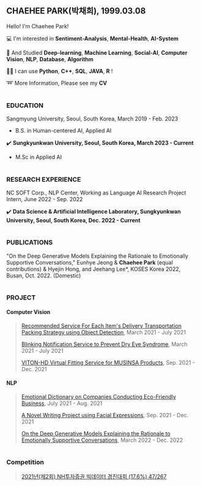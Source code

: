 ## CHAEHEE PARK(박채희), 1999.03.08

Hello! I'm Chaehee Park! 


💻 I'm interested in **Sentiment-Analysis**, **Mental-Health**, **AI-System**

📝 And Studied **Deep-learning**, **Machine Learning**, **Social-AI**, **Computer Vision**, **NLP**, **Database**, **Algorithm** 

👩‍💻 I can use **Python**, **C++**, **SQL**, **JAVA**, **R** !

➿ More Information, Please see my **CV**  
#

### EDUCATION
Sangmyung University, Seoul, South Korea, March 2019 - Feb. 2023
- B.S. in Human-centered AI, Applied AI

✔️ **Sungkyunkwan University, Seoul, South Korea,  March 2023 - Current**
- M.Sc in Applied AI  
#



### RESEARCH EXPERIENCE
NC SOFT Corp., NLP Center,
Working as Language AI Research Project Intern,     June 2022 - Sep. 2022 

✔️ **Data Science & Artificial Intelligence Laboratory, Sungkyunkwan University, Seoul, South Korea,  Dec. 2022 - Current**  
#

### PUBLICATIONS
"On the Deep Generative Models Explaining the Rationale to Emotionally Supportive Conversations," Eunhye Jeong & **Chaehee Park** (equal contributions) & Hyejin Hong, and Jeehang Lee*, KOSES Korea 2022, Busan, Oct. 2022. (Domestic)
#

### PROJECT
#### Computer Vision
>[Recommended Service For Each Item's Delivery Transportation Packing Strategy using Object Detection](http://github.com/ChaeheePark/SMUS), March 2021 - July 2021
>
>[Blinking Notification Service to Prevent Dry Eye Syndrome](https://github.com/smu-deep-learning-project/in_out), March 2021 - July 2021
>
>[VITON-HD Virtual Fitting Service for MUSINSA Products](https://github.com/ChaeheePark/modelgirls), Sep. 2021 - Dec. 2021
>

#### NLP
>[Emotional Dictionary on Companies Conducting Eco-Friendly Business](https://github.com/Data-campus-SloganAnalysis/Main), July 2021 - Aug. 2021
>
>[A Novel Writing Project using Facial Expressions](https://github.com/ChaeheePark/novelgirls), Sep. 2021 - Dec. 2021
>
>[On the Deep Generative Models Explaining the Rationale to Emotionally Supportive Conversations](https://github.com/ChaeheePark/XAI-Emotionally-Supportive-Conversations), March 2022 - Dec. 2022
>

#
### Competition
>[2021년(제2회) NH투자증권 빅데이터 경진대회 (17.6%) 47/267](https://github.com/ChaeheePark/NH_Bigdata_Contest)
>
